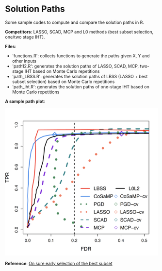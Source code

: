 # Solution Paths

Some sample codes to compute and compare the solution paths in R. 

**Competitors**: LASSO, SCAD, MCP and L0 methods (best subset selection, one/two stage IHT).

**Files**:
- 'functions.R': collects functions to generate the paths given X, Y and other inputs
- 'path12.R': generates the solution paths of LASSO, SCAD, MCP, two-stage IHT based on Monte Carlo repetitions
- 'path_LBSS.R': generates the solution paths of LBSS (LASSO + best subset selection) based on Monte Carlo repetitions
- 'path_iht.R': generates the solution paths of one-stage IHT based on Monte Carlo repetitions

**A sample path plot**:

<img src="11c.png" alt="drawing" width="600"/>

**Reference**:
[On sure early selection of the best subset](https://arxiv.org/abs/2107.06939)
